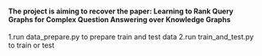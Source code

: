 #### The project is aiming to recover the paper: Learning to Rank Query Graphs for Complex Question Answering over Knowledge Graphs

1.run data_prepare.py to prepare train and test data
2.run train_and_test.py to train or test
